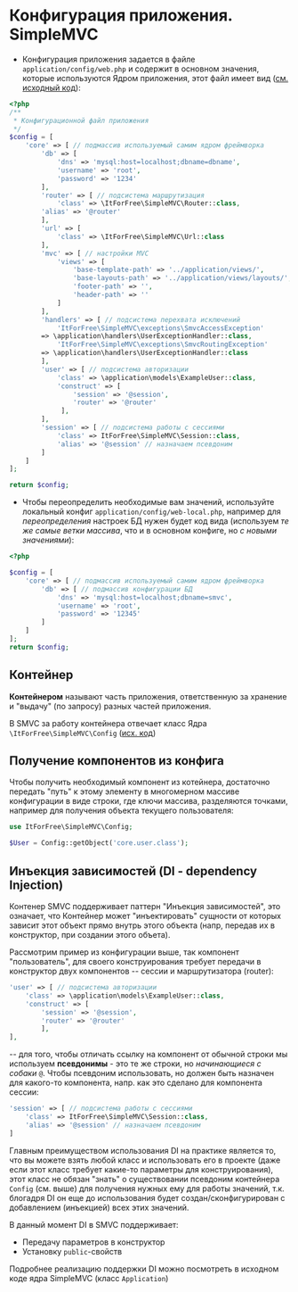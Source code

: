 
# Конфигурация приложения. SimpleMVC

* Конфигурация приложения задается в файле `application/config/web.php` и содержит  в основном значения, которые используются Ядром приложения, этот файл имеет вид ([см. исходный код](https://github.com/it-for-free/SimpleMVC-example/blob/master/application/config/web.php#L1)):
```php
<?php
/**
 * Конфигурационной файл приложения
 */
$config = [
    'core' => [ // подмассив используемый самим ядром фреймворка
        'db' => [
            'dns' => 'mysql:host=localhost;dbname=dbname',
            'username' => 'root',
            'password' => '1234'
        ],
        'router' => [ // подсистема маршрутизация
            'class' => \ItForFree\SimpleMVC\Router::class,
	    'alias' => '@router'
        ],
        'url' => [ 
            'class' => \ItForFree\SimpleMVC\Url::class
        ],
        'mvc' => [ // настройки MVC
            'views' => [
                'base-template-path' => '../application/views/',
                'base-layouts-path' => '../application/views/layouts/',
                'footer-path' => '',
                'header-path' => ''
            ]
        ],
        'handlers' => [ // подсистема перехвата исключений
            'ItForFree\SimpleMVC\exceptions\SmvcAccessException' 
		=> \application\handlers\UserExceptionHandler::class,
            'ItForFree\SimpleMVC\exceptions\SmvcRoutingException' 
		=> \application\handlers\UserExceptionHandler::class
        ],
        'user' => [ // подсистема авторизации
            'class' => \application\models\ExampleUser::class,
	        'construct' => [
                'session' => '@session',
                'router' => '@router'
             ], 
        ],
        'session' => [ // подсистема работы с сессиями
            'class' => ItForFree\SimpleMVC\Session::class,
            'alias' => '@session' // назначаем псевдоним
        ]
    ]    
];

return $config;
```

* Чтобы переопределить необходимые вам значений, используйте локальный конфиг `application/config/web-local.php`, например для _переопределения_ настроек БД нужен будет код вида (используем _те же самые ветки массива_, что и в основном конфиге, но _с новыми значениями_):
```php
<?php

$config = [
    'core' => [ // подмассив используемый самим ядром фреймворка
        'db' => [ // подмассив конфигурации БД
            'dns' => 'mysql:host=localhost;dbname=smvc',
            'username' => 'root',
            'password' => '12345'
        ]
    ]    
];
return $config;
```

## Контейнер

**Контейнером** называют часть приложения, ответственную за хранение и "выдачу" (по запросу) разных частей приложения.

В SMVC за работу контейнера отвечает класс Ядра `\ItForFree\SimpleMVC\Config` ([исх. код](https://github.com/it-for-free/SimpleMVC/blob/master/src/Config.php#L1))

## Получение компонентов из конфига

Чтобы получить необходимый компонент из котейнера, достаточно передать "путь" к этому элементу в многомерном массиве конфигурации в виде строки, где ключи массива, разделяются точками, например для получения объекта текущего пользователя:

```php
use ItForFree\SimpleMVC\Config;

$User = Config::getObject('core.user.class');
```

## Инъекция зависимостей (DI - dependency Injection)

Контенер SMVC поддерживает паттерн "Инъекция зависимостей", это означает,
что Контейнер может "инъектировать" сущности от которых зависит этот объект прямо внутрь этого объекта (напр, передав их в конструктор, при создании этого объета).

Рассмотрим пример из конфигурации выше, так компонент "пользователь", для своего конструирования требует передачи в конструктор двух компонентов -- сессии и маршрутизатора (router):

```php
'user' => [ // подсистема авторизации
    'class' => \application\models\ExampleUser::class,
    'construct' => [
        'session' => '@session',
        'router' => '@router'
        ], 
],
```

-- для того, чтобы отличать ссылку на компонент от обычной строки мы используем **псевдонимы** - это те же строки, но _начинающиеся с собаки_ `@`.
Чтобы псевдоним использовать, но должен быть назначен для какого-то компонента, напр. как это сделано для компонента сессии:

```php
'session' => [ // подсистема работы с сессиями
    'class' => ItForFree\SimpleMVC\Session::class,
    'alias' => '@session' // назначаем псевдоним
]
```

Главным преимуществом использования DI на практике является то, что вы можете взять любой класс и использовать его в проекте (даже если этот класс требует какие-то параметры для конструирования), этот класс не обязан "знать" о существовании псевдоним контейнера `Config` (см. выше) для получения нужных ему для работы значений, т.к. блогадря DI он еще до использования будет создан/сконфигурирован с добавлением (инъекцией) всех этих значений.

В данный момент DI в SMVC поддерживает:
* Передачу параметров в конструктор
* Установку `public`-свойств

Подробнее реализацию поддержки DI можно посмотреть в исходном коде ядра SimpleMVC (класс `Application`)












